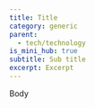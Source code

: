 ```yaml
---
title: Title
category: generic
parent:
  - tech/technology
is_mini_hub: true
subtitle: Sub title
excerpt: Excerpt
---
```

Body